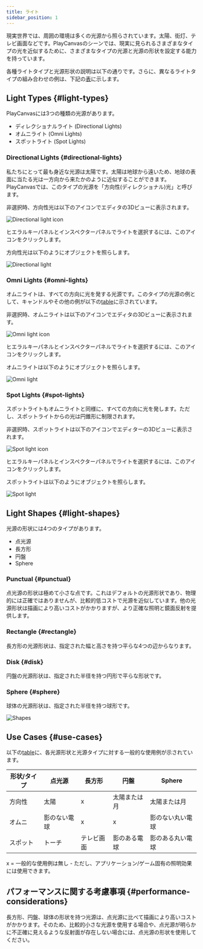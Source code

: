 ```yaml
---
title: ライト
sidebar_position: 1
---
```


現実世界では、周囲の環境は多くの光源から照らされています。太陽、街灯、テレビ画面などです。PlayCanvasのシーンでは、現実に見られるさまざまなタイプの光を近似するために、さまざまなタイプの光源と光源の形状を設定する能力を持っています。

各種ライトタイプと光源形状の説明は以下の通りです。さらに、異なるライトタイプの組み合わせの例は、下記の[表](#use-cases)に示します。

## Light Types {#light-types}

PlayCanvasには3つの種類の光源があります。

* ディレクショナルライト (Directional Lights)
* オムニライト (Omni Lights)
* スポットライト (Spot Lights)

### Directional Lights {#directional-lights}

私たちにとって最も身近な光源は太陽です。太陽は地球から遠いため、地球の表面に当たる光は一方向から来たかのように近似することができます。PlayCanvasでは、このタイプの光源を「方向性(ディレクショナル)光」と呼びます。

非選択時、方向性光は以下のアイコンでエディタの3Dビューに表示されます。

![Directional light icon](/img/user-manual/graphics/lighting/lights/directional_icon.jpg)

ヒエラルキーパネルとインスペクターパネルでライトを選択するには、このアイコンをクリックします。

方向性光は以下のようにオブジェクトを照らします。

![Directional light](/img/user-manual/graphics/lighting/lights/directional.jpg)

### Omni Lights {#omni-lights}

オムニライトは、すべての方向に光を発する光源です。このタイプの光源の例として、キャンドルやその他の例が以下の[table](#use-cases)に示されています。

非選択時、オムニライトは以下のアイコンでエディタの3Dビューに表示されます。

![Omni light icon](/img/user-manual/graphics/lighting/lights/point_icon.jpg)

ヒエラルキーパネルとインスペクターパネルでライトを選択するには、このアイコンをクリックします。

オムニライトは以下のようにオブジェクトを照らします。

![Omni light](/img/user-manual/graphics/lighting/lights/point.jpg)

### Spot Lights {#spot-lights}

スポットライトもオムニライトと同様に、すべての方向に光を発します。ただし、スポットライトからの光は円錐形に制限されます。

非選択時、スポットライトは以下のアイコンでエディターの3Dビューに表示されます。

![Spot light icon](/img/user-manual/graphics/lighting/lights/spot_icon.jpg)

ヒエラルキーパネルとインスペクターパネルでライトを選択するには、このアイコンをクリックします。

スポットライトは以下のようにオブジェクトを照らします。

![Spot light](/img/user-manual/graphics/lighting/lights/spot.jpg)

## Light Shapes {#light-shapes}

光源の形状には4つのタイプがあります。

* 点光源
* 長方形
* 円盤
* Sphere

### Punctual {#punctual}

点光源の形状は極めて小さな点です。これはデフォルトの光源形状であり、物理的には正確ではありませんが、比較的低コストで光源を近似しています。他の光源形状は描画により高いコストがかかりますが、より正確な照明と鏡面反射を提供します。

### Rectangle {#rectangle}

長方形の光源形状は、指定された幅と高さを持つ平らな4つの辺からなります。

### Disk {#disk}

円盤の光源形状は、指定された半径を持つ円形で平らな形状です。

### Sphere {#sphere}

球体の光源形状は、指定された半径を持つ球形です。

![Shapes](/img/user-manual/graphics/lighting/lights/shapes.jpg)

## Use Cases {#use-cases}

以下の[table](#use-cases)に、各光源形状と光源タイプに対する一般的な使用例が示されています。

| 形状/タイプ    | 点光源      | 長方形               | 円盤                  | Sphere              |
| ------------- |---------------| ------------------------| ----------------------| --------------------|
| 方向性   | 太陽           | x                       | 太陽または月           | 太陽または月         |
| オムニ          | 影のない電球 | x                       | x                     | 影のない丸い電球 |
| スポット          | トーチ         | テレビ画面               | 影のある電球           | 影のある丸い電球   |

x = 一般的な使用例は無し - ただし、アプリケーション/ゲーム固有の照明効果には使用できます。

## パフォーマンスに関する考慮事項 {#performance-considerations}

長方形、円盤、球体の形状を持つ光源は、点光源に比べて描画により高いコストがかかります。そのため、比較的小さな光源を使用する場合や、点光源が明らかに不正確に見えるような反射面が存在しない場合には、点光源の形状を使用してください。
